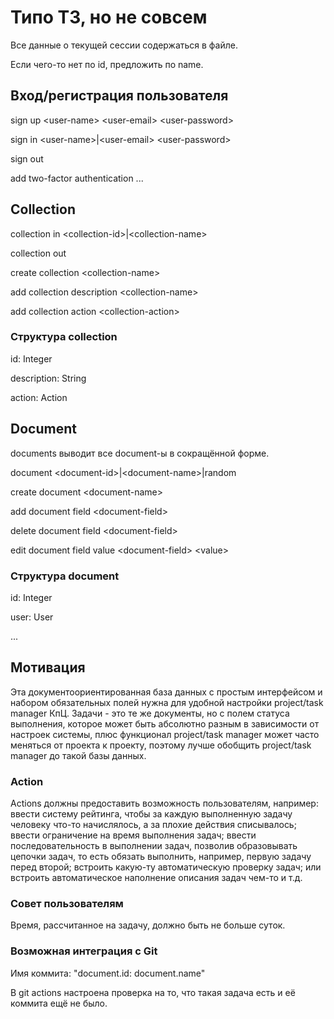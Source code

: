 # Типо ТЗ, но не совсем

Все данные о текущей сессии содержаться в файле.

Если чего-то нет по id,
предложить по name.

## Вход/регистрация пользователя

sign up \<user-name> \<user-email> \<user-password>

sign in \<user-name>|\<user-email> \<user-password>

sign out

add two-factor authentication ...

## Collection

collection in \<collection-id>|\<collection-name>

collection out

create collection \<collection-name>

add collection description \<collection-name>

add collection action \<collection-action>

### Структура collection

id: Integer

description: String

action: Action

## Document

documents выводит все document-ы в сокращённой форме.

document \<document-id>|\<document-name>|random

create document \<document-name>

add document field \<document-field>

delete document field \<document-field>

edit document field value \<document-field> \<value>

### Структура document

id: Integer

user: User

...

## Мотивация

Эта документоориентированная база данных с простым интерфейсом и набором
обязательных полей нужна для удобной настройки project/task manager КпЦ.
Задачи - это те же документы, но с полем статуса
выполнения, которое может быть абсолютно разным в зависимости
от настроек системы, плюс функционал project/task manager может часто меняться
от проекта к проекту, поэтому лучше обобщить project/task manager до такой
базы данных.

### Action

Actions должны предоставить возможность пользователям, например: ввести систему рейтинга,
чтобы за каждую выполненную задачу человеку что-то начислялось,
а за плохие действия списывалось; ввести ограничение на время выполнения задач;
ввести последовательность в выполнении задач, позволив образовывать
цепочки задач, то есть обязать выполнить, например, первую задачу перед второй;
встроить какую-ту автоматическую проверку задач; или встроить автоматическое
наполнение описания задач чем-то и т.д.

### Совет пользователям

Время, рассчитанное на задачу, должно быть не больше суток.

### Возможная интеграция с Git

Имя коммита: "document.id: document.name"

В git actions настроена проверка на то,
что такая задача есть и её коммита ещё не было.
